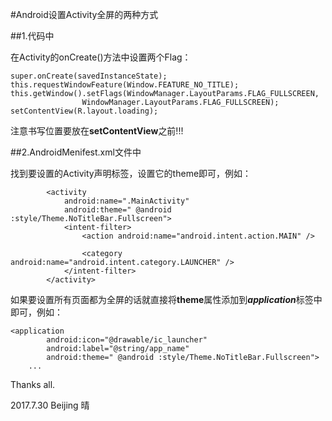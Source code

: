 
#Android设置Activity全屏的两种方式

##1.代码中

在Activity的onCreate()方法中设置两个Flag：

```
super.onCreate(savedInstanceState);
this.requestWindowFeature(Window.FEATURE_NO_TITLE);
this.getWindow().setFlags(WindowManager.LayoutParams.FLAG_FULLSCREEN,
                WindowManager.LayoutParams.FLAG_FULLSCREEN);
setContentView(R.layout.loading);
```

注意书写位置要放在**setContentView**之前!!!

##2.AndroidMenifest.xml文件中

找到要设置的Activity声明标签，设置它的theme即可，例如：

```
		<activity 
            android:name=".MainActivity"
			android:theme=" @android :style/Theme.NoTitleBar.Fullscreen"> 
            <intent-filter> 
                <action android:name="android.intent.action.MAIN" /> 

                <category android:name="android.intent.category.LAUNCHER" /> 
            </intent-filter> 
        </activity> 
```

如果要设置所有页面都为全屏的话就直接将**theme**属性添加到***application***标签中即可，例如：

```
<application 
        android:icon="@drawable/ic_launcher" 
        android:label="@string/app_name" 
        android:theme=" @android :style/Theme.NoTitleBar.Fullscreen"> 
	...
```

Thanks all.

2017.7.30 Beijing 晴

